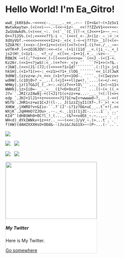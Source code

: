 # Hello World! I'm Ea_Gitro!

```
wwO_jk0X$d=.~<<<<c-._____._<<_.~-- (I+<&v!~(+JzSv1
Wwtwkwytw>.(<(<<(~~~.-(<<~<1z~___<<!??ZZvV1<<<+<<~
Zw1Udwkd%.(<(<<<_~:. (<(`_`(C_((!-<_(J<<++1>~~_~~:
O+<71JS%.(<(;<<<<<??1-i ~_`(<<<(_<-.J>(1z-_~_:<_:<
XdXyVGf.~<<<<><<<<<+Iz+z-_<(<_(-<~<j???z>__1((<(<~
SZUA?K!_(<<x>-(J++1z+<(<(<((><?<(<+I.(i?<<./_._~>~
wVTK+P.(<<zOJ6JOV!:<<~<(<_-(+1((11d`__<.(ji_-._<_(
js2(H!_(<1z1-._ <?_~/__<((<<_~1++1{.+_._:vz<--__`
R8WJK ~<((;^?<x+<<_(~((<<<<1<<<>u=``(<<J_-(<(I-<.
Kz26r.(<<1+<?jwS(:<_.(<+?<+-_<jv ``  ``?+1+>(>?&.-
rJbW].(<<>(J1-(7J;((<+><+?1>1d!````````.(:(lj>_j<1
hkSH].(<1>?1(><~:_<<z1><?1+_(lOG_```````<<_1(J(JwX
9dHW].(zzvz<w-/<_<<<_(>1+?z><1Od-. ````._(<(Iwzzv>
wdHW].(c1Oj0>?_~__..(.(<jI+++llzw<!.`....(<~</-+<;
WHWy].jz(1?G&J{_(_.>~:.<z(z7<<+lO\```..._(1<(~<11<
WWHk].jz>Ii0=-__._~___(1?<O+OxzCZ `` ...((~(<_((_<
J7=``.JRI(zZ4w0j-+((<J1?1(c+zz<+w...-__._!<(:((<><
edp `.JHJ+1lJ1++z+<<<<<<?1?1C+wI<+wwwwd~?,___(-<<(
WSfb`.JHR1<z+wz1C<J!(l-.._J(1zzZjyI1(Xf~.?-_>!_+:<
XHKW_.jXWRO?v+&Iiv-``.?`(J'-i?1z?O&+uC__..t`+!(.<<
WXjK`.JqHHmO?ZJOu>_.--._<._.1j1(1jZC-.....1``.`..-
KId^`(dH8UWhO+OC?l_!_(..._.(&?<<vdGt_~.~..,..`.``.
WH<d)_dYkIWWkv+1z++r.._~~~(<<<:J/yV_~.(>...t`.`.``
f(HW)(dAHZXXXHsO+OOd&--(Jvi&(J&S1X>~~(P~...(-`..`.
```


<!--
**EaGitro/EaGitro** is a ✨ _special_ ✨ repository because its `README.md` (this file) appears on your GitHub profile.

Here are some ideas to get you started:

- 🔭 I’m currently working on ...
- 🌱 I’m currently learning ...
- 👯 I’m looking to collaborate on ...
- 🤔 I’m looking for help with ...
- 💬 Ask me about ...
- 📫 How to reach me: ...
- 😄 Pronouns: ...
- ⚡ Fun fact: ...
-->

![](http://github-profile-summary-cards.vercel.app/api/cards/profile-details?username=EaGitro&theme=tokyonight)

![](http://github-profile-summary-cards.vercel.app/api/cards/repos-per-language?username=EaGitro&theme=tokyonight) &nbsp; ![](http://github-profile-summary-cards.vercel.app/api/cards/most-commit-language?username=EaGitro&theme=tokyonight)

![](http://github-profile-summary-cards.vercel.app/api/cards/stats?username=EaGitro&theme=tokyonight) &nbsp; ![](http://github-profile-summary-cards.vercel.app/api/cards/productive-time?username=EaGitro&theme=tokyonight&utcOffset=8)

<!-- <style>
.card {
    position: relative;
    display: flex;
    flex-direction: column;
    min-width: 0;
    word-wrap: break-word;
    background-color: #fff;
    background-clip: border-box;
    border: 1px solid rgba(0,0,0,.125);
    border-radius: 0.25rem;
}

</style> -->


<div class="card" style="width: 18rem;     
    position: relative;
    display: flex;
    flex-direction: column;
    min-width: 0;
    word-wrap: break-word;
    background-color: #fff;
    background-clip: border-box;
    border: 1px solid rgba(0,0,0,.125);
    border-radius: 0.25rem;">
  <img class="bd-placeholder-img card-img-top" width="100%" height="180" src="https://twitter.com/EaGitro/header_photo"/>


  <div class="card-body">
    <h5 class="card-title">My Twitter</h5>
    <p class="card-text">Here is My Twitter.</p>
    <a href="https://twitter.com/EaGitro" class="btn btn-primary">Go somewhere</a>
  </div>
</div>